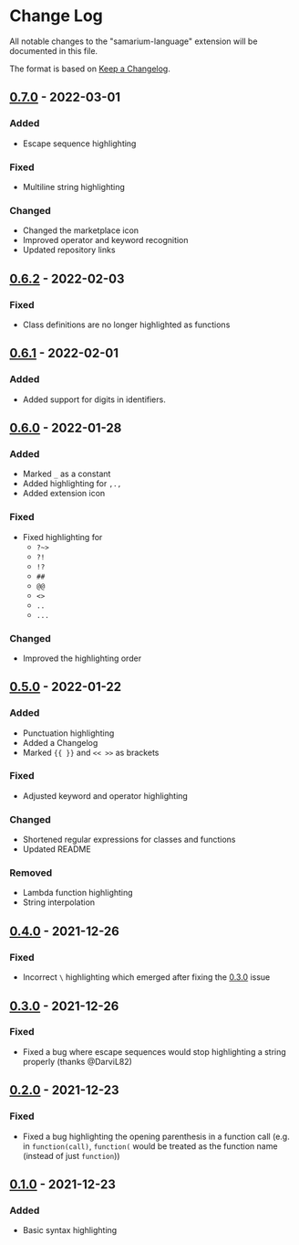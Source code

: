 # Change Log

All notable changes to the "samarium-language" extension will be documented in this file.

The format is based on [Keep a Changelog](http://keepachangelog.com/).

## [0.7.0] - 2022-03-01

### Added
- Escape sequence highlighting

### Fixed
- Multiline string highlighting

### Changed
- Changed the marketplace icon
- Improved operator and keyword recognition
- Updated repository links

## [0.6.2] - 2022-02-03

### Fixed
- Class definitions are no longer highlighted as functions

## [0.6.1] - 2022-02-01

### Added
- Added support for digits in identifiers.

## [0.6.0] - 2022-01-28

### Added
- Marked `_` as a constant
- Added highlighting for `,.,`
- Added extension icon

### Fixed
- Fixed highlighting for
  - `?~>`
  - `?!`
  - `!?`
  - `##`
  - `@@`
  - `<>`
  - `..`
  - `...`

### Changed
- Improved the highlighting order

## [0.5.0] - 2022-01-22

### Added
- Punctuation highlighting
- Added a Changelog
- Marked `{{ }}` and `<< >>` as brackets

### Fixed
- Adjusted keyword and operator highlighting

### Changed
- Shortened regular expressions for classes and functions
- Updated README

### Removed
- Lambda function highlighting
- String interpolation

## [0.4.0] - 2021-12-26
### Fixed
- Incorrect `\` highlighting which emerged after fixing the [0.3.0](#030---2021-12-16) issue

## [0.3.0] - 2021-12-26

### Fixed
- Fixed a bug where escape sequences would stop highlighting a string properly (thanks @DarviL82)

## [0.2.0] - 2021-12-23

### Fixed
- Fixed a bug highlighting the opening parenthesis in a function call (e.g. in `function(call)`, `function(` would be treated as the function name (instead of just `function`))

## [0.1.0] - 2021-12-23

### Added
- Basic syntax highlighting

[0.1.0]: https://github.com/samarium-lang/vscode-samarium/releases/tag/0.1.0
[0.2.0]: https://github.com/samarium-lang/vscode-samarium/compare/0.1.0...0.2.0
[0.3.0]: https://github.com/samarium-lang/vscode-samarium/compare/0.2.0...0.3.0
[0.4.0]: https://github.com/samarium-lang/vscode-samarium/compare/0.3.0...0.4.0
[0.5.0]: https://github.com/samarium-lang/vscode-samarium/compare/0.4.0...0.5.0
[0.6.0]: https://github.com/samarium-lang/vscode-samarium/compare/0.5.0...0.6.0
[0.6.1]: https://github.com/samarium-lang/vscode-samarium/compare/0.6.0...0.6.1
[0.6.2]: https://github.com/samarium-lang/vscode-samarium/compare/0.6.1...0.6.2
[0.7.0]: https://github.com/samarium-lang/vscode-samarium/compare/0.6.2...0.7.0
